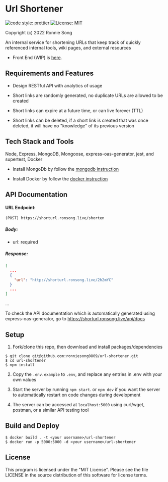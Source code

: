# Url Shortener
[![code style: prettier](https://img.shields.io/badge/code_style-prettier-ff69b4.svg?style=flat-square)](https://github.com/prettier/prettier)
[![License: MIT](https://img.shields.io/badge/License-MIT-yellow.svg)](https://github.com/ronniesong0809/url-shortener/blob/master/LICENSE)

Copyright (c) 2022 Ronnie Song

An internal service for shortening URLs that keep track of quickly referenced internal tools, wiki pages, and external resources

- Front End (WIP) is [here](https://github.com/ronniesong0809/url-shortener-react).

## Requirements and Features

- Design RESTful API with analytics of usage

- Short links are randomly generated, no duplicate URLs are allowed to be created

- Short links can expire at a future time, or can live forever (TTL)

- Short links can be deleted, if a short link is created that was once deleted, it will have no "knowledge" of its previous version

## Tech Stack and Tools

Node, Express, MongoDB, Mongoose, express-oas-generator, jest, and supertest, Docker

- Install MongoDb by follow the [mongodb instruction](https://docs.mongodb.com/manual/installation/)

- Install Docker by follow the [docker instruction](https://docs.docker.com/get-docker/)

## API Documentation

#### URL Endpoint:

`(POST) https://shorturl.ronsong.live/shorten`

##### Body:

- url: required

##### Response:

```json
[
  ...
  {
    "url": "http://shorturl.ronsong.live/2h2mYC"
  }
  ...
]
```
...

To check the API documentation which is automatically generated using express-oas-generator, go to https://shorturl.ronsong.live/api/docs

## Setup

1. Fork/clone this repo, then download and install packages/dependencies

```
$ git clone git@github.com:ronniesong0809/url-shortener.git
$ cd url-shortener
$ npm install
```

2. Copy the `.env.example` to `.env`, and replace any entries in .env with your own values

3. Start the server by running `npm start`. or `npm dev` if you want the server to automatically restart on code changes during development

4. The server can be accessed at `localhost:5000` using curl/wget, postman, or a similar API testing tool

## Build and Deploy

```
$ docker build . -t <your username>/url-shortener
$ docker run -p 5000:5000 -d <your username>/url-shortener
```

## License
This program is licensed under the "MIT License". Please see the file LICENSE in the source distribution of this software for license terms.